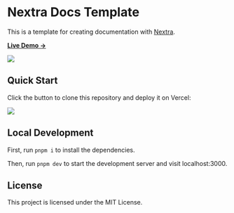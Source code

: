 # Nextra Docs Template 

<!-- This file provides a template for creating documentation using the Nextra framework. The sections below guide users through getting started quickly and setting up a local development environment. -->

This is a template for creating documentation with [Nextra](https://nextra.site).

[**Live Demo →**](https://nextra-docs-template.vercel.app)

[![](.github/screenshot.png)](https://nextra-docs-template.vercel.app)

## Quick Start

<!-- The Quick Start section provides a one-click method to clone the repository and deploy the template on Vercel, making it easy for users to begin working with the template. -->

Click the button to clone this repository and deploy it on Vercel:

[![](https://vercel.com/button)](https://vercel.com/new/clone?s=https%3A%2F%2Fgithub.com%2Fshuding%2Fnextra-docs-template&showOptionalTeamCreation=false)

## Local Development

<!-- The Local Development section gives instructions on how to set up a development environment on your local machine, allowing you to make and test changes to the documentation before deployment. -->

First, run `pnpm i` to install the dependencies.

Then, run `pnpm dev` to start the development server and visit localhost:3000.

## License

<!-- The License section specifies the open-source license under which the project is distributed, allowing users to understand the terms under which they can use, modify, and distribute the code. -->

This project is licensed under the MIT License.